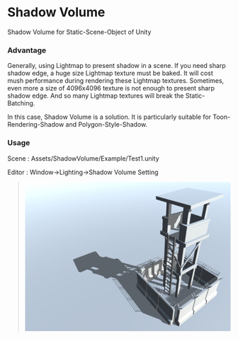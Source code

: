 # Shadow Volume

Shadow Volume for Static-Scene-Object of Unity

### Advantage

Generally, using Lightmap to present shadow in a scene. If you need sharp shadow edge, a huge size Lightmap texture must be baked. It will cost mush performance during rendering these Lightmap textures. Sometimes, even more a size of 4096x4096 texture is not enough to present sharp shadow edge. And so many Lightmap textures will break the Static-Batching.

In this case, Shadow Volume is a solution. It is particularly suitable for Toon-Rendering-Shadow and Polygon-Style-Shadow.

### Usage

Scene : Assets/ShadowVolume/Example/Test1.unity

Editor : Window->Lighting->Shadow Volume Setting

> ![img](Screenshot.jpg)
